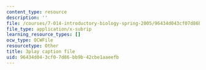 ```yaml
---
content_type: resource
description: ''
file: /courses/7-014-introductory-biology-spring-2005/96434d043cf07d86bb9b42cbe1aaeefb_703494.srt
file_type: application/x-subrip
learning_resource_types: []
ocw_type: OCWFile
resourcetype: Other
title: 3play caption file
uid: 96434d04-3cf0-7d86-bb9b-42cbe1aaeefb
---
```

